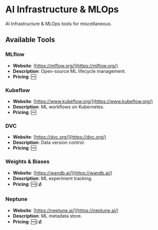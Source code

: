 # AI Infrastructure & MLOps

AI Infrastructure & MLOps tools for miscellaneous.

## Available Tools

### MLflow
- **Website**: [https://mlflow.org/](https://mlflow.org/)
- **Description**: Open-source ML lifecycle management.
- **Pricing**: 🆓

### Kubeflow
- **Website**: [https://www.kubeflow.org/](https://www.kubeflow.org/)
- **Description**: ML workflows on Kubernetes.
- **Pricing**: 🆓

### DVC
- **Website**: [https://dvc.org/](https://dvc.org/)
- **Description**: Data version control.
- **Pricing**: 🆓

### Weights & Biases
- **Website**: [https://wandb.ai/](https://wandb.ai/)
- **Description**: ML experiment tracking.
- **Pricing**: 🆓/💰

### Neptune
- **Website**: [https://neptune.ai/](https://neptune.ai/)
- **Description**: ML metadata store.
- **Pricing**: 🆓/💰

